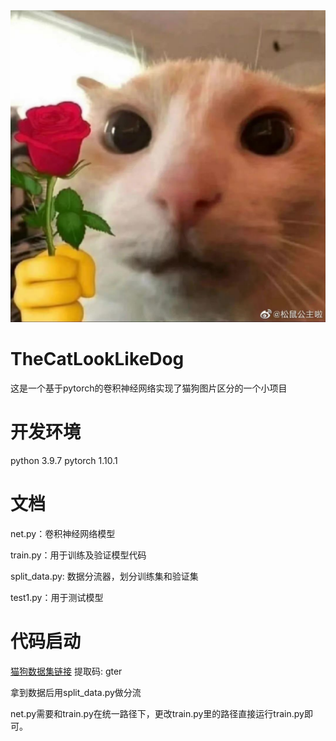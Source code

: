 <img src="https://github.com/propeing/TheCatLookLikeDog/blob/main/181649815898_.pic.jpg"/>

# TheCatLookLikeDog
这是一个基于pytorch的卷积神经网络实现了猫狗图片区分的一个小项目

# 开发环境
python 3.9.7
pytorch 1.10.1

# 文档
net.py：卷积神经网络模型

train.py：用于训练及验证模型代码

split_data.py: 数据分流器，划分训练集和验证集

test1.py：用于测试模型

# 代码启动
[猫狗数据集链接](https://pan.baidu.com/s/1_7pkf6mcFkd22v66tKN0lw/)
 提取码: gter
 
拿到数据后用split_data.py做分流

net.py需要和train.py在统一路径下，更改train.py里的路径直接运行train.py即可。
